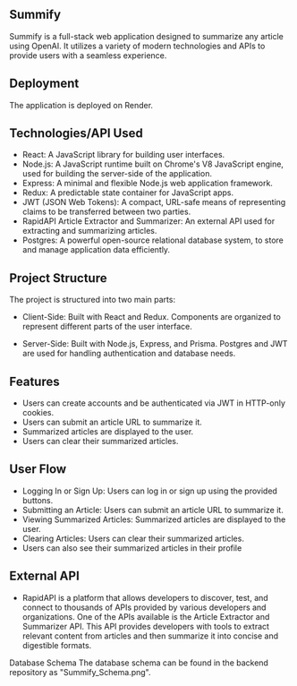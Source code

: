 ## Summify

Summify is a full-stack web application designed to summarize any article using OpenAI. It utilizes a variety of modern technologies and APIs to provide users with a seamless experience.

## Deployment
The application is deployed on Render.

## Technologies/API Used

- React: A JavaScript library for building user interfaces.
- Node.js: A JavaScript runtime built on Chrome's V8 JavaScript engine, used for building the server-side of the application.
- Express: A minimal and flexible Node.js web application framework.
- Redux: A predictable state container for JavaScript apps.
- JWT (JSON Web Tokens): A compact, URL-safe means of representing claims to be transferred between two parties.
- RapidAPI Article Extractor and Summarizer: An external API used for extracting and summarizing articles.
- Postgres: A powerful open-source relational database system, to store and manage application data efficiently. 
  
## Project Structure

The project is structured into two main parts: 

- Client-Side: Built with React and Redux. Components are organized to represent different parts of the user interface.

- Server-Side: Built with Node.js, Express, and Prisma. Postgres and JWT are used for handling authentication and database needs.

## Features

- Users can create accounts and be authenticated via JWT in HTTP-only cookies.
- Users can submit an article URL to summarize it.
- Summarized articles are displayed to the user.
- Users can clear their summarized articles.

## User Flow

- Logging In or Sign Up: Users can log in or sign up using the provided buttons.
- Submitting an Article: Users can submit an article URL to summarize it.
- Viewing Summarized Articles: Summarized articles are displayed to the user.
- Clearing Articles: Users can clear their summarized articles.
- Users can also see their summarized articles in their profile

## External API

- RapidAPI is a platform that allows developers to discover, test, and connect to thousands of APIs provided by various developers and organizations. One of the APIs available is the Article Extractor and Summarizer API. This API provides developers with tools to extract relevant content from articles and then summarize it into concise and digestible formats. 

Database Schema
The database schema can be found in the backend repository as "Summify_Schema.png".